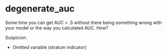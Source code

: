 # degenerate_auc

Some time you can get AUC < .5 without there being something wrong with
your model or the way you calculated AUC. How?

Suspicion:
 - Omitted variable (stratum indicator)
